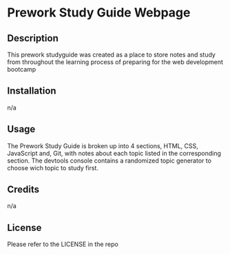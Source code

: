 # Prework Study Guide Webpage



## Description
This prework studyguide was created as a place to store notes and study from throughout the learning process of preparing for the web development bootcamp

## Installation

n/a

## Usage

The Prework Study Guide is broken up into 4 sections, HTML, CSS, JavaScript and, Git, with notes about each topic listed in the corresponding section. The devtools console contains a randomized topic generator to choose wich topic to study first.

## Credits

n/a

## License

Please refer to the LICENSE in the repo
